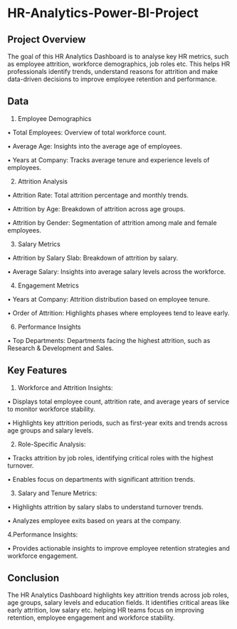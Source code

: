 # HR-Analytics-Power-BI-Project

## Project Overview
The goal of this HR Analytics Dashboard is to analyse key HR metrics, such as employee attrition, workforce demographics, job roles etc. This helps HR professionals identify trends, understand reasons for attrition and make data-driven decisions to improve employee retention and performance.

## Data

1.	Employee Demographics
   
  •	Total Employees: Overview of total workforce count.
  
  •	Average Age: Insights into the average age of employees.
  
  •	Years at Company: Tracks average tenure and experience levels of employees.

2.	Attrition Analysis
   
  •	Attrition Rate: Total attrition percentage and monthly trends.
  
  •	Attrition by Age: Breakdown of attrition across age groups.
  
  •	Attrition by Gender: Segmentation of attrition among male and female employees.

3.	Salary Metrics
   
  •	Attrition by Salary Slab: Breakdown of attrition by salary.
  
  •	Average Salary: Insights into average salary levels across the workforce.

4.	Engagement Metrics
   
  •	Years at Company: Attrition distribution based on employee tenure.
  
  •	Order of Attrition: Highlights  phases where employees tend to leave early.

6.	Performance Insights
   
  •	Top Departments: Departments facing the highest attrition, such as Research & Development and Sales.

  ## Key Features

1.  Workforce and Attrition Insights:
  
  •	Displays total employee count, attrition rate, and average years of service to monitor workforce stability.
  
  •	Highlights key attrition periods, such as first-year exits and trends across age groups and salary levels.

2.  Role-Specific Analysis:
   
  •	Tracks attrition by job roles, identifying critical roles with the highest turnover.
  
  •	Enables focus on departments with significant attrition trends.

3. Salary and Tenure Metrics:
     
  •	Highlights attrition by salary slabs to understand turnover trends.
  
  •	Analyzes employee exits based on years at the company.

4.Performance Insights:

  •	Provides actionable insights to improve employee retention strategies and workforce engagement.

  ## Conclusion

  
The HR Analytics Dashboard highlights key attrition trends across job roles, age groups, salary levels and education fields. It identifies critical areas like early attrition, low salary etc. helping HR teams focus on improving retention, employee engagement and workforce stability.


